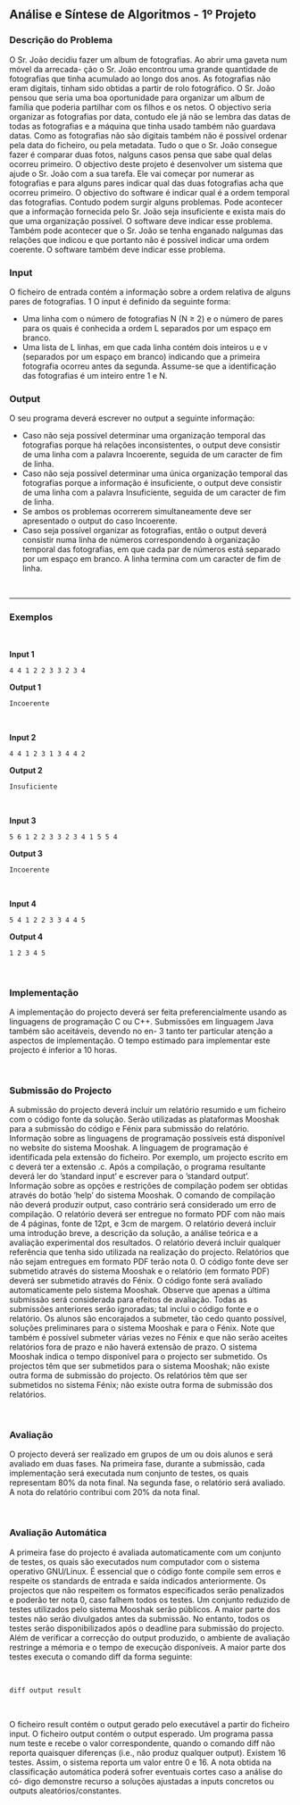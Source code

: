 ## Análise e Síntese de Algoritmos - 1º Projeto
### Descrição do Problema

O Sr. João decidiu fazer um album de fotografias. Ao abrir uma gaveta num móvel da arrecada-
ção o Sr. João encontrou uma grande quantidade de fotografias que tinha acumulado ao longo
dos anos. As fotografias não eram digitais, tinham sido obtidas a partir de rolo fotográfico. O Sr.
João pensou que seria uma boa oportunidade para organizar um album de família que poderia
partilhar com os filhos e os netos.
O objectivo seria organizar as fotografias por data, contudo ele já não se lembra das datas
de todas as fotografias e a máquina que tinha usado também não guardava datas. Como as
fotografias não são digitais também não é possível ordenar pela data do ficheiro, ou pela metadata.
Tudo o que o Sr. João consegue fazer é comparar duas fotos, nalguns casos pensa que
sabe qual delas ocorreu primeiro.
O objectivo deste projeto é desenvolver um sistema que ajude o Sr. João com a sua tarefa.
Ele vai começar por numerar as fotografias e para alguns pares indicar qual das duas fotografias
acha que ocorreu primeiro. O objectivo do software é indicar qual é a ordem temporal das fotografias.
Contudo podem surgir alguns problemas. Pode acontecer que a informação fornecida
pelo Sr. João seja insuficiente e exista mais do que uma organização possível. O software deve
indicar esse problema. Também pode acontecer que o Sr. João se tenha enganado nalgumas
das relações que indicou e que portanto não é possível indicar uma ordem coerente. O software
também deve indicar esse problema.

### Input

O ficheiro de entrada contém a informação sobre a ordem relativa de alguns pares de fotografias.
1
O input é definido da seguinte forma:
- Uma linha com o número de fotografias N (N ≥ 2) e o número de pares para os quais é
conhecida a ordem L separados por um espaço em branco.
- Uma lista de L linhas, em que cada linha contém dois inteiros u e v (separados por um
espaço em branco) indicando que a primeira fotografia ocorreu antes da segunda.
Assume-se que a identificação das fotografias é um inteiro entre 1 e N.

### Output

O seu programa deverá escrever no output a seguinte informação:
- Caso não seja possível determinar uma organização temporal das fotografias porque há relações
inconsistentes, o output deve consistir de uma linha com a palavra Incoerente,
seguida de um caracter de fim de linha.
- Caso não seja possível determinar uma única organização temporal das fotografias porque
a informação é insuficiente, o output deve consistir de uma linha com a palavra
Insuficiente, seguida de um caracter de fim de linha.
- Se ambos os problemas ocorrerem simultaneamente deve ser apresentado o output do
caso Incoerente.
- Caso seja possível organizar as fotografias, então o output deverá consistir numa linha
de números correspondendo à organização temporal das fotografias, em que cada par de
números está separado por um espaço em branco. A linha termina com um caracter de
fim de linha.

<br/>
<hr>

### Exemplos
<br/>

**Input 1**

`4 4
1 2
2 3
3 2
3 4`

**Output 1**

`Incoerente`

<br/>

**Input 2**

`4 4
1 2
3 1
3 4
4 2`

**Output 2**

`Insuficiente`

<br/>

**Input 3**

`5 6
1 2
2 3
3 2
3 4
1 5
5 4`

**Output 3**

`Incoerente`

<br/>

**Input 4**

`5 4
1 2
2 3
3 4
4 5`

**Output 4**

`1 2 3 4 5`

<br/>

### Implementação

A implementação do projecto deverá ser feita preferencialmente usando as linguagens de programação
C ou C++. Submissões em linguagem Java também são aceitáveis, devendo no en-
3
tanto ter particular atenção a aspectos de implementação.
O tempo estimado para implementar este projecto é inferior a 10 horas.

<br/>

### Submissão do Projecto

A submissão do projecto deverá incluir um relatório resumido e um ficheiro com o código
fonte da solução. Serão utilizadas as plataformas Mooshak para a submissão do código e Fénix
para submissão do relatório. Informação sobre as linguagens de programação possíveis está
disponível no website do sistema Mooshak. A linguagem de programação é identificada pela
extensão do ficheiro. Por exemplo, um projecto escrito em c deverá ter a extensão .c. Após
a compilação, o programa resultante deverá ler do ’standard input’ e escrever para o ’standard
output’. Informação sobre as opções e restrições de compilação podem ser obtidas através do
botão ’help’ do sistema Mooshak. O comando de compilação não deverá produzir output, caso
contrário será considerado um erro de compilação.
O relatório deverá ser entregue no formato PDF com não mais de 4 páginas, fonte de 12pt,
e 3cm de margem. O relatório deverá incluir uma introdução breve, a descrição da solução, a
análise teórica e a avaliação experimental dos resultados. O relatório deverá incluir qualquer referência
que tenha sido utilizada na realização do projecto. Relatórios que não sejam entregues
em formato PDF terão nota 0. O código fonte deve ser submetido através do sistema Mooshak
e o relatório (em formato PDF) deverá ser submetido através do Fénix. O código fonte será
avaliado automaticamente pelo sistema Mooshak. Observe que apenas a última submissão será
considerada para efeitos de avaliação. Todas as submissões anteriores serão ignoradas; tal inclui
o código fonte e o relatório.
Os alunos são encorajados a submeter, tão cedo quanto possível, soluções preliminares para
o sistema Mooshak e para o Fénix. Note que também é possível submeter várias vezes no Fénix
e que não serão aceites relatórios fora de prazo e não haverá extensão de prazo.
O sistema Mooshak indica o tempo disponível para o projecto ser submetido. Os projectos
têm que ser submetidos para o sistema Mooshak; não existe outra forma de submissão do
projecto. Os relatórios têm que ser submetidos no sistema Fénix; não existe outra forma de
submissão dos relatórios.

<br/>

### Avaliação

O projecto deverá ser realizado em grupos de um ou dois alunos e será avaliado em duas fases.
Na primeira fase, durante a submissão, cada implementação será executada num conjunto de
testes, os quais representam 80% da nota final. Na segunda fase, o relatório será avaliado. A
nota do relatório contribui com 20% da nota final.

<br/>

### Avaliação Automática

A primeira fase do projecto é avaliada automaticamente com um conjunto de testes, os quais são
executados num computador com o sistema operativo GNU/Linux. É essencial que o código
fonte compile sem erros e respeite os standards de entrada e saída indicados anteriormente. Os
projectos que não respeitem os formatos especificados serão penalizados e poderão ter nota 0,
caso falhem todos os testes. Um conjunto reduzido de testes utilizados pelo sistema Mooshak
serão públicos. A maior parte dos testes não serão divulgados antes da submissão. No entanto,
todos os testes serão disponibilizados após o deadline para submissão do projecto. Além de verificar
a correcção do output produzido, o ambiente de avaliação restringe a mémoria e o tempo
de execução disponíveis. A maior parte dos testes executa o comando diff da forma seguinte:

<br/>

`diff output result`

<br/>

O ficheiro result contém o output gerado pelo executável a partir do ficheiro input. O
ficheiro output contém o output esperado. Um programa passa num teste e recebe o valor
correspondente, quando o comando diff não reporta quaisquer diferenças (i.e., não produz
qualquer output). Existem 16 testes. Assim, o sistema reporta um valor entre 0 e 16.
A nota obtida na classificação automática poderá sofrer eventuais cortes caso a análise do có-
digo demonstre recurso a soluções ajustadas a inputs concretos ou outputs aleatórios/constantes.





